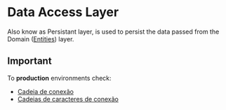 # Data Access Layer

Also know as Persistant layer, is used to persist the data passed from the Domain
([Entities](./ShoppySolution/Entities)) layer.

## Important

To **production** environments check:

- [Cadeia de conexão](https://docs.microsoft.com/pt-br/ef/core/managing-schemas/scaffolding?tabs=dotnet-core-cli#connection-string)
- [Cadeias de caracteres de conexão](https://docs.microsoft.com/pt-br/ef/core/miscellaneous/connection-strings)
